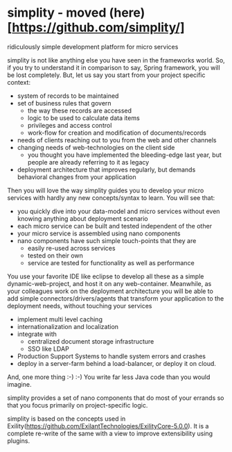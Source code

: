 # simplity - moved (here)[https://github.com/simplity/]
ridiculously simple development platform for micro services 

simplity is not like anything else you have seen in the frameworks world. So, if you try to understand it in comparison to say, Spring framework, you will be lost completely. But, let us say you start from your project specific context:
- system of records to be maintained
- set of business rules that govern
     - the way these records are accessed
     - logic to be used to calculate data items 
     - privileges and access control
     - work-flow for creation and modification of documents/records
- needs of clients reaching out to you from the web and other channels
- changing needs of web-technologies on the client side
     - you thought you have implemented the bleeding-edge last year, but people are already referring to it as legacy
- deployment architecture that improves regularly, but demands behavioral changes from your application

Then you will love the way simplity guides you to develop your micro services with hardly any new concepts/syntax to learn. 
You will see that:
 - you quickly dive into your data-model and micro services without even knowing anything about deployment scenario
 - each micro service can be built and tested independent of the other
 - your micro service is assembled using nano components
 - nano components have such simple touch-points that they are
     - easily re-used across services
     - tested on their own
     - service are tested for functionality as well as performance

You use your favorite IDE like eclipse to develop all these as a simple dynamic-web-project, and host it on any web-container.
Meanwhile, as your colleagues work on the deployment architecture you will be able to add simple connectors/drivers/agents that transform your application to the deployment needs,  without touching your services
- implement multi level caching
- internationalization and localization
- integrate with 
     - centralized document storage infrastructure
     - SSO like LDAP
- Production Support Systems to handle system errors and crashes
- deploy in a server-farm behind a load-balancer, or deploy it on cloud.

And, one more thing  :-) :-)
You write far less Java code than you would imagine.


simplity provides a set of nano components that do most of your errands so that you focus primarily on project-specific logic.


simplity is based on the concepts used in Exility(https://github.com/ExilantTechnologies/ExilityCore-5.0.0).
It is a complete re-write of the same with a view to improve extensibility using plugins.

